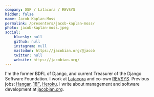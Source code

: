 ```yaml
---
company: DSF / Latacora / REVSYS
hidden: false
name: Jacob Kaplan-Moss
permalink: /presenters/jacob-kaplan-moss/
photo: jacob-kaplan-moss.jpeg
social:
    bluesky: null
    github: null
    instagram: null
    mastodon: https://jacobian.org/@jacob
    twitter: null
    website: https://jacobian.org/
---
```


I'm the former BDFL of Django, and current Treasurer of the Django Software Foundation. I work at [Latacora](https://latacora.com/) and co-own [REVSYS](https://revsys.com). Previous jobs: [Hangar](https://hangar.is/), [18F](https://18f.gsa.gov), [Heroku](https://heroku.com/). I write about management and software development at [jacobian.org](https://jacobian.org).
